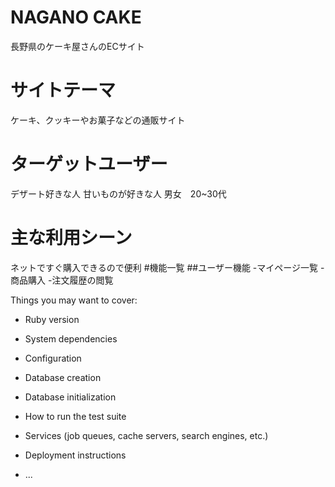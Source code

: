 # NAGANO CAKE
長野県のケーキ屋さんのECサイト
# サイトテーマ
ケーキ、クッキーやお菓子などの通販サイト
# ターゲットユーザー
デザート好きな人
甘いものが好きな人
男女　20~30代
# 主な利用シーン
ネットですぐ購入できるので便利
#機能一覧
##ユーザー機能
-マイページ一覧
-商品購入
-注文履歴の閲覧


Things you may want to cover:

* Ruby version

* System dependencies

* Configuration

* Database creation

* Database initialization

* How to run the test suite

* Services (job queues, cache servers, search engines, etc.)

* Deployment instructions

* ...
